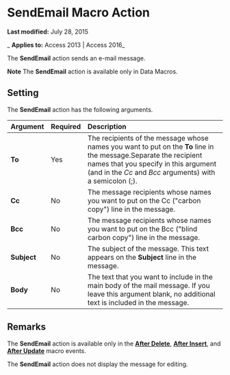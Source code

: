 
# SendEmail Macro Action

 **Last modified:** July 28, 2015

 _ **Applies to:** Access 2013 | Access 2016_

The  **SendEmail** action sends an e-mail message.


 **Note**  The  **SendEmail** action is available only in Data Macros.


## Setting

The  **SendEmail** action has the following arguments.



|**Argument**|**Required**|**Description**|
|:-----|:-----|:-----|
|**To**|Yes|The recipients of the message whose names you want to put on the  **To** line in the message.Separate the recipient names that you specify in this argument (and in the _Cc_ and _Bcc_ arguments) with a semicolon (;).|
|**Cc**|No|The message recipients whose names you want to put on the Cc ("carbon copy") line in the message. |
|**Bcc**|No|The message recipients whose names you want to put on the Bcc ("blind carbon copy") line in the message.|
|**Subject**|No|The subject of the message. This text appears on the  **Subject** line in the message.|
|**Body**|No|The text that you want to include in the main body of the mail message. If you leave this argument blank, no additional text is included in the message. |

## Remarks

The  **SendEmail** action is available only in the **[After Delete](ecf9e6d4-345f-9b78-eb36-bd526e5df09b.md)**, **[After Insert](78013896-ee07-6979-96f7-fa0f3490419e.md)**, and **[After Update](5213793b-8301-0f18-3a12-4e3764c879ac.md)** macro events.

The  **SendEmail** action does not display the message for editing.

